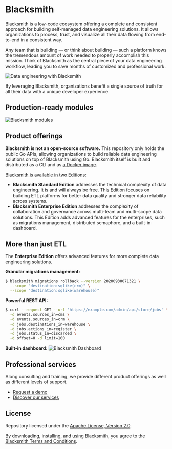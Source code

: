 # Blacksmith

Blacksmith is a low-code ecosystem offering a complete and consistent approach for
building self-managed data engineering solutions. It allows organizations to process,
trust, and visualize all their data flowing from end-to-end in a consistent way.

Any team that is building — or think about building — such a platform knows the
tremendous amount of work needed to properly accomplish this mission. Think of
Blacksmith as the central piece of your data engineering workflow, leading you to
save months of customized and professional work.
 
![Data engineering with Blacksmith](https://nunchi.studio/images/blacksmith/approach.png)

By leveraging Blacksmith, organizations benefit a single source of truth for all
their data with a unique developer experience.

## Production-ready modules

![Blacksmith modules](https://nunchi.studio/images/blacksmith/modules.png)

## Product offerings

**Blacksmith is not an open-source software.** This repository only holds the
public Go APIs, allowing organizations to build reliable data engineering solutions
on top of Blacksmith using Go. Blacksmith itself is built and distributed as a CLI
and as [a Docker image](https://github.com/nunchistudio/blacksmith-docker).

[Blacksmith is available in two Editions](https://nunchi.studio/blacksmith/pricing):
- **Blacksmith Standard Edition** addresses the technical complexity of data
  engineering. It is and will always be free. This Edition focuses on building
  ETL platforms for better data quality and stronger data reliability across systems.
- **Blacksmith Enterprise Edition** addresses the complexity of collaboration and
  governance across multi-team and multi-scope data solutions. This Edition adds
  advanced features for the enterprises, such as migrations management, distributed
  semaphore, and a built-in dashboard.

## More than just ETL

The **Enterprise Edition** offers advanced features for more complete data
engineering solutions.

**Granular migrations management:**
```bash
$ blacksmith migrations rollback --version 20200930071321 \
  --scope "destination:sqlike(crm)" \
  --scope "destination:sqlike(warehouse)"
```

**Powerful REST API:**
```bash
$ curl --request GET --url 'https://example.com/admin/api/store/jobs' \
  -d events.sources_in=cms \
  -d events.sources_in=crm \
  -d jobs.destinations_in=warehouse \
  -d jobs.actions_in=register \
  -d jobs.status_in=discarded \
  -d offset=0 -d limit=100
```

**Built-in dashboard:**
![Blacksmith Dashboard](https://nunchi.studio/images/blacksmith/dashboard.002.png)

## Professional services

Along consulting and training, we provide different product offerings as well as
different levels of support.

- [Request a demo](https://nunchi.studio/blacksmith/forms/demo)
- [Discover our services](https://nunchi.studio/support)

## License

Repository licensed under the [Apache License, Version 2.0](./LICENSE).

By downloading, installing, and using Blacksmith, you agree to the
[Blacksmith Terms and Conditions](https://nunchi.studio/legal/terms).
